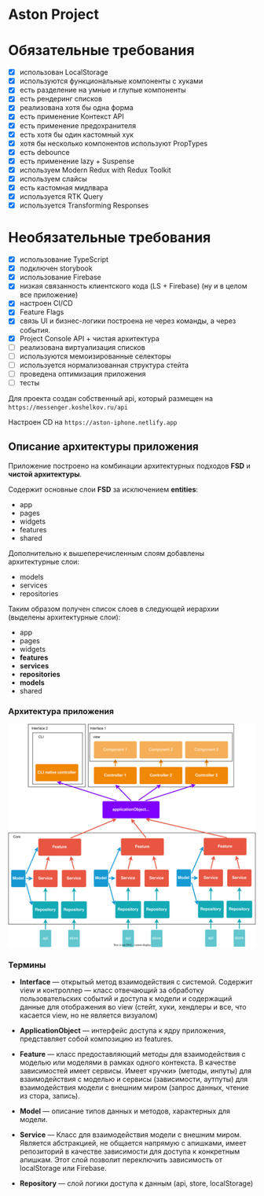 # Aston Project

# Обязательные требования
- [x] использован LocalStorage
- [x] используются функциональные компоненты с хуками
- [x] есть разделение на умные и глупые компоненты 
- [x] есть рендеринг списков
- [x] реализована хотя бы одна форма
- [x] есть применение Контекст API
- [x] есть применение предохранителя
- [x] есть хотя бы один кастомный хук
- [x] хотя бы несколько компонентов используют PropTypes 
- [x] есть debounce
- [x] есть применение lazy + Suspense
- [x] используем Modern Redux with Redux Toolkit 
- [x] используем слайсы
- [x] есть кастомная мидлвара
- [x] используется RTK Query
- [x] используется Transforming Responses
# Необязательные требования
- [x] использование TypeScript
- [x] подключен storybook
- [x] использование Firebase
- [x] низкая связанность клиентского кода (LS + Firebase) (ну и в целом все приложение)
- [x] настроен CI/CD
- [x] Feature Flags
- [x] связь UI и бизнес-логики построена не через команды, а через события. 
- [x] Project Console API + чистая архитектура
- [ ] реализована виртуализация списков
- [ ] используются мемоизированные селекторы
- [ ] используется нормализованная структура стейта
- [ ] проведена оптимизация приложения
- [ ] тесты

Для проекта создан собственный api, который размещен на `https://messenger.koshelkov.ru/api`

Настроен CD на `https://aston-iphone.netlify.app`

## Описание архитектуры приложения

Приложение построено на комбинации архитектурных подходов **FSD** и **чистой архитектуры**. 

Содержит основные слои **FSD** за исключением **entities**:
- app
- pages
- widgets
- features
- shared

Дополнительно к вышеперечисленным слоям добавлены архитектурные слои:
- models
- services
- repositories

Таким образом получен список слоев в следующей иерархии (выделены архитектурные слои):
- app
- pages
- widgets
- **features**
- **services**
- **repositories**
- **models**
- shared

### Архитектура приложения
![Alt text](assets/architecture.svg)
### Термины 

- **Interface** — открытый метод взаимодействия с системой. Содержит view и контроллер — класс отвечающий за обработку пользовательских событий и доступа к модели и содержащий данные для отображения во view (стейт, хуки, хендлеры и все, что касается view, но не является визуалом)

- **ApplicationObject** — интерфейс доступа к ядру приложения, представляет собой композицию из features.

- **Feature** — класс предоставляющий методы для взаимодействия с моделью или моделями в рамках одного контекста. В качестве зависимостей имеет сервисы. Имеет «ручки» (методы, инпуты) для взаимодействия с моделью и сервисы (зависимости, аутпуты) для взаимодействия модели с внешним миром (запрос данных, чтение из стора, запись).
- **Model** — описание типов данных и методов, характерных для модели.
- **Service** — Класс для взаимодействия модели с внешним миром. Является абстракцией, не общается напрямую с апишками, имеет репозиторий в качестве зависимости для доступа к конкретным апишкам. Этот слой позволит переключить зависимость от localStorage или Firebase.
- **Repository** — слой логики доступа к данным (api, store, localStorage)

